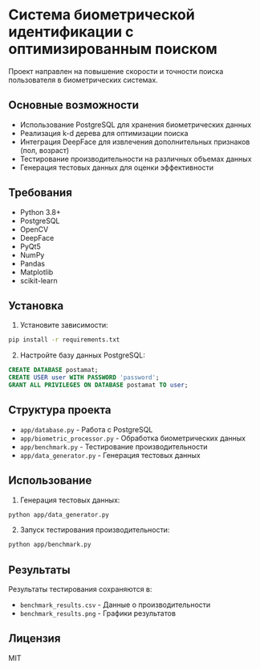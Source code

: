 # Система биометрической идентификации с оптимизированным поиском

Проект направлен на повышение скорости и точности поиска пользователя в биометрических системах.

## Основные возможности

- Использование PostgreSQL для хранения биометрических данных
- Реализация k-d дерева для оптимизации поиска
- Интеграция DeepFace для извлечения дополнительных признаков (пол, возраст)
- Тестирование производительности на различных объемах данных
- Генерация тестовых данных для оценки эффективности

## Требования

- Python 3.8+
- PostgreSQL
- OpenCV
- DeepFace
- PyQt5
- NumPy
- Pandas
- Matplotlib
- scikit-learn

## Установка

1. Установите зависимости:
```bash
pip install -r requirements.txt
```

2. Настройте базу данных PostgreSQL:
```sql
CREATE DATABASE postamat;
CREATE USER user WITH PASSWORD 'password';
GRANT ALL PRIVILEGES ON DATABASE postamat TO user;
```

## Структура проекта

- `app/database.py` - Работа с PostgreSQL
- `app/biometric_processor.py` - Обработка биометрических данных
- `app/benchmark.py` - Тестирование производительности
- `app/data_generator.py` - Генерация тестовых данных

## Использование

1. Генерация тестовых данных:
```bash
python app/data_generator.py
```

2. Запуск тестирования производительности:
```bash
python app/benchmark.py
```

## Результаты

Результаты тестирования сохраняются в:
- `benchmark_results.csv` - Данные о производительности
- `benchmark_results.png` - Графики результатов

## Лицензия

MIT